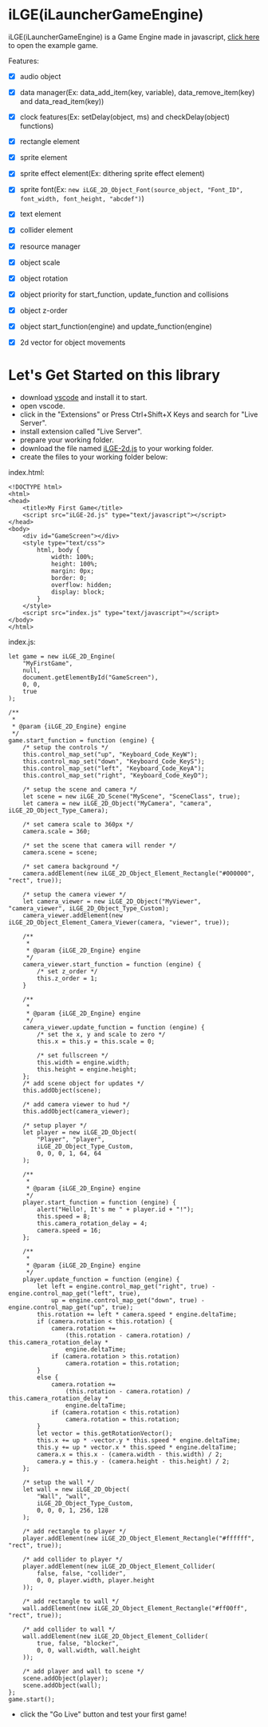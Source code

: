 # iLGE(iLauncherGameEngine)
iLGE(iLauncherGameEngine) is a Game Engine made in javascript, [click here](https://ilauncherdev.github.io/iLauncherGameEngine/) to open the example game.

Features:
- [x] audio object
- [x] data manager(Ex: data_add_item(key, variable), data_remove_item(key) and data_read_item(key))
- [x] clock features(Ex: setDelay(object, ms) and checkDelay(object) functions)
- [x] rectangle element
- [x] sprite element
- [x] sprite effect element(Ex: dithering sprite effect element)
- [x] sprite font(Ex: `new iLGE_2D_Object_Font(source_object, "Font_ID", font_width, font_height, "abcdef")`)
- [x] text element
- [x] collider element
- [x] resource manager
- [x] object scale
- [x] object rotation
- [x] object priority for start_function, update_function and collisions
- [x] object z-order
- [x] object start_function(engine) and update_function(engine)
- [x] 2d vector for object movements


# Let's Get Started on this library
- download [vscode](https://code.visualstudio.com/) and install it to start.
- open vscode.
- click in the "Extensions" or Press Ctrl+Shift+X Keys and search for "Live Server".
- install extension called "Live Server".
- prepare your working folder.
- download the file named [iLGE-2d.js](https://raw.githubusercontent.com/iLauncherDev/iLauncherGameEngine/main/iLGE-2d.js "Open the context menu and click 'Save link as' or something like that") to your working folder.
- create the files to your working folder below:

index.html:
```
<!DOCTYPE html>
<html>
<head>
	<title>My First Game</title>
	<script src="iLGE-2d.js" type="text/javascript"></script>
</head>
<body>
	<div id="GameScreen"></div>
	<style type="text/css">
		html, body {
			width: 100%;
			height: 100%;	
			margin: 0px;
			border: 0;
			overflow: hidden;
			display: block;
		}
	</style>
	<script src="index.js" type="text/javascript"></script>
</body>
</html>
```

index.js:
```
let game = new iLGE_2D_Engine(
    "MyFirstGame",
    null,
    document.getElementById("GameScreen"),
    0, 0,
    true
);

/**
 * 
 * @param {iLGE_2D_Engine} engine 
 */
game.start_function = function (engine) {
    /* setup the controls */
    this.control_map_set("up", "Keyboard_Code_KeyW");
    this.control_map_set("down", "Keyboard_Code_KeyS");
    this.control_map_set("left", "Keyboard_Code_KeyA");
    this.control_map_set("right", "Keyboard_Code_KeyD");

    /* setup the scene and camera */
    let scene = new iLGE_2D_Scene("MyScene", "SceneClass", true);
    let camera = new iLGE_2D_Object("MyCamera", "camera", iLGE_2D_Object_Type_Camera);

    /* set camera scale to 360px */
    camera.scale = 360;

    /* set the scene that camera will render */
    camera.scene = scene;

    /* set camera background */
    camera.addElement(new iLGE_2D_Object_Element_Rectangle("#000000", "rect", true));

    /* setup the camera viewer */
    let camera_viewer = new iLGE_2D_Object("MyViewer", "camera_viewer", iLGE_2D_Object_Type_Custom);
    camera_viewer.addElement(new iLGE_2D_Object_Element_Camera_Viewer(camera, "viewer", true));

    /**
     * 
     * @param {iLGE_2D_Engine} engine 
     */
    camera_viewer.start_function = function (engine) {
        /* set z_order */
        this.z_order = 1;
    }

    /**
     * 
     * @param {iLGE_2D_Engine} engine 
     */
    camera_viewer.update_function = function (engine) {
        /* set the x, y and scale to zero */
        this.x = this.y = this.scale = 0;

        /* set fullscreen */
        this.width = engine.width;
        this.height = engine.height;
    };
    /* add scene object for updates */
    this.addObject(scene);

    /* add camera viewer to hud */
    this.addObject(camera_viewer);

    /* setup player */
    let player = new iLGE_2D_Object(
        "Player", "player",
        iLGE_2D_Object_Type_Custom,
        0, 0, 0, 1, 64, 64
    );

    /**
     * 
     * @param {iLGE_2D_Engine} engine 
     */
    player.start_function = function (engine) {
        alert("Hello!, It's me " + player.id + "!");
        this.speed = 8;
        this.camera_rotation_delay = 4;
        camera.speed = 16;
    };

    /**
     * 
     * @param {iLGE_2D_Engine} engine 
     */
    player.update_function = function (engine) {
        let left = engine.control_map_get("right", true) - engine.control_map_get("left", true),
            up = engine.control_map_get("down", true) - engine.control_map_get("up", true);
        this.rotation += left * camera.speed * engine.deltaTime;
        if (camera.rotation < this.rotation) {
            camera.rotation +=
                (this.rotation - camera.rotation) / this.camera_rotation_delay *
                engine.deltaTime;
            if (camera.rotation > this.rotation)
                camera.rotation = this.rotation;
        }
        else {
            camera.rotation +=
                (this.rotation - camera.rotation) / this.camera_rotation_delay *
                engine.deltaTime;
            if (camera.rotation < this.rotation)
                camera.rotation = this.rotation;
        }
        let vector = this.getRotationVector();
        this.x += up * -vector.y * this.speed * engine.deltaTime;
        this.y += up * vector.x * this.speed * engine.deltaTime;
        camera.x = this.x - (camera.width - this.width) / 2;
        camera.y = this.y - (camera.height - this.height) / 2;
    };

    /* setup the wall */
    let wall = new iLGE_2D_Object(
        "Wall", "wall",
        iLGE_2D_Object_Type_Custom,
        0, 0, 0, 1, 256, 128
    );

    /* add rectangle to player */
    player.addElement(new iLGE_2D_Object_Element_Rectangle("#ffffff", "rect", true));

    /* add collider to player */
    player.addElement(new iLGE_2D_Object_Element_Collider(
        false, false, "collider",
        0, 0, player.width, player.height
    ));

    /* add rectangle to wall */
    wall.addElement(new iLGE_2D_Object_Element_Rectangle("#ff00ff", "rect", true));

    /* add collider to wall */
    wall.addElement(new iLGE_2D_Object_Element_Collider(
        true, false, "blocker",
        0, 0, wall.width, wall.height
    ));

    /* add player and wall to scene */
    scene.addObject(player);
    scene.addObject(wall);
};
game.start();
```
- click the "Go Live" button and test your first game!